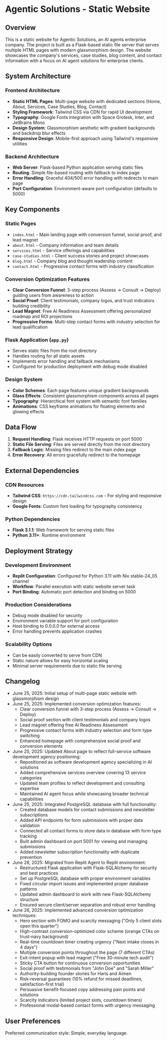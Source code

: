 # Agentic Solutions - Static Website

## Overview

This is a static website for Agentic Solutions, an AI agents enterprise company. The project is built as a Flask-based static file server that serves multiple HTML pages with modern glassmorphism design. The website showcases the company's services, case studies, blog content, and contact information with a focus on AI agent solutions for enterprise clients.

## System Architecture

### Frontend Architecture
- **Static HTML Pages**: Multi-page website with dedicated sections (Home, About, Services, Case Studies, Blog, Contact)
- **Styling Framework**: Tailwind CSS via CDN for rapid UI development
- **Typography**: Google Fonts integration with Space Grotesk, Inter, and JetBrains Mono
- **Design System**: Glassmorphism aesthetic with gradient backgrounds and backdrop blur effects
- **Responsive Design**: Mobile-first approach using Tailwind's responsive utilities

### Backend Architecture
- **Web Server**: Flask-based Python application serving static files
- **Routing**: Simple file-based routing with fallback to index page
- **Error Handling**: Graceful 404/500 error handling with redirects to main page
- **Port Configuration**: Environment-aware port configuration (defaults to 5000)

## Key Components

### Static Pages
- `index.html` - Main landing page with conversion funnel, social proof, and lead magnet
- `about.html` - Company information and team details
- `services.html` - Service offerings and capabilities
- `case-studies.html` - Client success stories and project showcases
- `blog.html` - Company blog and thought leadership content
- `contact.html` - Progressive contact forms with industry classification

### Conversion Optimization Features
- **Clear Conversion Funnel**: 3-step process (Assess → Consult → Deploy) guiding users from awareness to action
- **Social Proof**: Client testimonials, company logos, and trust indicators building credibility
- **Lead Magnet**: Free AI Readiness Assessment offering personalized roadmap and ROI projections
- **Progressive Forms**: Multi-step contact forms with industry selection for lead qualification

### Flask Application (`app.py`)
- Serves static files from the root directory
- Handles routing for all static assets
- Implements error handling and fallback mechanisms
- Configured for production deployment with debug mode disabled

### Design System
- **Color Schemes**: Each page features unique gradient backgrounds
- **Glass Effects**: Consistent glassmorphism components across all pages
- **Typography**: Hierarchical font system with semantic font families
- **Animations**: CSS keyframe animations for floating elements and glowing effects

## Data Flow

1. **Request Handling**: Flask receives HTTP requests on port 5000
2. **Static File Serving**: Files are served directly from the root directory
3. **Fallback Logic**: Missing files redirect to the main index page
4. **Error Recovery**: All errors gracefully redirect to the homepage

## External Dependencies

### CDN Resources
- **Tailwind CSS**: `https://cdn.tailwindcss.com` - For styling and responsive design
- **Google Fonts**: Custom font loading for typography consistency

### Python Dependencies
- **Flask 3.1.1**: Web framework for serving static files
- **Python 3.11+**: Runtime environment

## Deployment Strategy

### Development Environment
- **Replit Configuration**: Configured for Python 3.11 with Nix stable-24_05 channel
- **Workflow**: Parallel execution with static website server task
- **Port Binding**: Automatic port detection and binding on 5000

### Production Considerations
- Debug mode disabled for security
- Environment variable support for port configuration
- Host binding to 0.0.0.0 for external access
- Error handling prevents application crashes

### Scalability Options
- Can be easily converted to serve from CDN
- Static nature allows for easy horizontal scaling
- Minimal server requirements due to static file serving

## Changelog

- June 25, 2025: Initial setup of multi-page static website with glassmorphism design
- June 25, 2025: Implemented conversion optimization features:
  - Clear conversion funnel with 3-step process (Assess → Consult → Deploy)
  - Social proof section with client testimonials and company logos
  - Lead magnet offering free AI Readiness Assessment
  - Progressive contact forms with industry selection and form type switching
  - Enhanced homepage with comprehensive social proof and conversion elements
- June 25, 2025: Updated About page to reflect full-service software development agency positioning:
  - Repositioned as software development agency specializing in AI solutions
  - Added comprehensive services overview covering 13 service categories
  - Updated team profiles to reflect development and consulting expertise
  - Maintained AI agent focus while showcasing broader technical capabilities
- June 25, 2025: Integrated PostgreSQL database with full functionality:
  - Created database models for contact submissions and newsletter subscriptions
  - Added API endpoints for form submissions with proper data validation
  - Connected all contact forms to store data in database with form type tracking
  - Built admin dashboard on port 5001 for viewing and managing submissions
  - Added newsletter subscription functionality with duplicate prevention
- June 26, 2025: Migrated from Replit Agent to Replit environment:
  - Restructured Flask application with Flask-SQLAlchemy for security and best practices
  - Set up PostgreSQL database with proper environment variables
  - Fixed circular import issues and implemented proper database patterns
  - Updated admin dashboard to work with new Flask-SQLAlchemy structure
  - Ensured secure client/server separation and robust error handling
- June 26, 2025: Implemented advanced conversion optimization techniques:
  - Hero section with FOMO and scarcity messaging ("Only 5 client slots open this quarter")
  - High-contrast conversion-optimized color scheme (orange CTAs on trust-navy background)
  - Real-time countdown timer creating urgency ("Next intake closes in 4 days")
  - Multiple conversion points throughout the page (7 different CTAs)
  - Exit-intent popup with lead magnet ("Free 30-minute tech audit")
  - Sticky CTA button for continuous conversion opportunities
  - Social proof with testimonials from "John Doe" and "Sarah Miller"
  - Authority-building founder stories for Haris and Aimen
  - Risk-reversal guarantees (10% refund for missed deadlines, satisfaction-first trial)
  - Persuasive benefit-focused copy addressing pain points and solutions
  - Scarcity indicators (limited project slots, countdown timers)
  - Professional modal-based contact forms with urgency messaging

## User Preferences

Preferred communication style: Simple, everyday language.